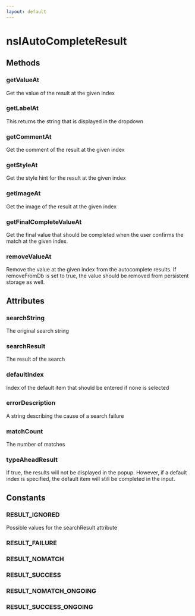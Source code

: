 ```yaml
---
layout: default
---
```


# nsIAutoCompleteResult #

## Methods ##

### getValueAt ###

Get the value of the result at the given index


### getLabelAt ###

This returns the string that is displayed in the dropdown


### getCommentAt ###

Get the comment of the result at the given index


### getStyleAt ###

Get the style hint for the result at the given index


### getImageAt ###

Get the image of the result at the given index


### getFinalCompleteValueAt ###

Get the final value that should be completed when the user confirms
the match at the given index.


### removeValueAt ###

Remove the value at the given index from the autocomplete results.
If removeFromDb is set to true, the value should be removed from
persistent storage as well.


## Attributes ##

### searchString ###

The original search string


### searchResult ###

The result of the search


### defaultIndex ###

Index of the default item that should be entered if none is selected


### errorDescription ###

A string describing the cause of a search failure


### matchCount ###

The number of matches


### typeAheadResult ###

If true, the results will not be displayed in the popup. However,
if a default index is specified, the default item will still be
completed in the input.


## Constants ##

### RESULT_IGNORED ###

Possible values for the searchResult attribute


### RESULT_FAILURE ###

### RESULT_NOMATCH ###

### RESULT_SUCCESS ###

### RESULT_NOMATCH_ONGOING ###

### RESULT_SUCCESS_ONGOING ###
